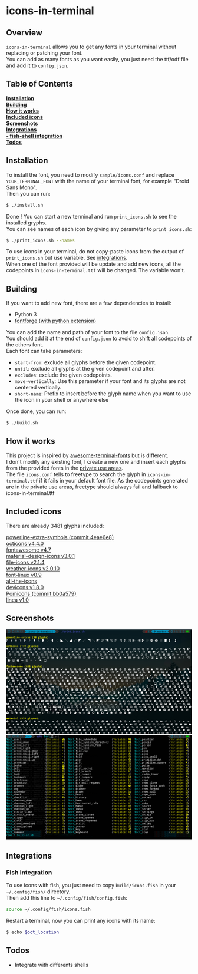 # icons-in-terminal

## Overview

`icons-in-terminal` allows you to get any fonts in your terminal without replacing or patching your font.  
You can add as many fonts as you want easily, you just need the ttf/odf file and add it to `config.json`.  

## Table of Contents

[**Installation**](#installation)  
[**Building**](#building)  
[**How it works**](#how-it-works)  
[**Included icons**](#included-icons)  
[**Screenshots**](#screenshots)  
[**Integrations**](#integrations)  
[**- fish-shell integration**](#fish-integration)  
[**Todos**](#todos)  

## Installation

To install the font, you need to modify `sample/icons.conf` and replace `YOUR_TERMINAL_FONT` with the name of your terminal font, for example "Droid Sans Mono".  
Then you can run:  

```bash
$ ./install.sh
```
Done ! You can start a new terminal and run `print_icons.sh` to see the installed gryphs.  
You can see names of each icon by giving any parameter to `print_icons.sh`:  
```bash
$ ./print_icons.sh --names
```
To use icons in your terminal, do not copy-paste icons from the output of `print_icons.sh` but use variable. See [integrations](#integrations).  
When one of the font provided will be update and add new icons, all the codepoints in `icons-in-terminal.ttf` will be changed. The variable won't.  

## Building

If you want to add new font, there are a few dependencies to install:  

- Python 3
- [fontforge (with python extension)](https://fontforge.github.io)

You can add the name and path of your font to the file `config.json`.  
You should add it at the end of `config.json` to avoid to shift all codepoints of the others font.  
Each font can take parameters:  
- `start-from`: exclude all glyphs before the given codepoint.
- `until`: exclude all glyphs at the given codepoint and after.
- `excludes`: exclude the given codepoints.
- `move-vertically`: Use this parameter if your font and its glyphs are not centered vertically.
- `short-name`: Prefix to insert before the glyph name when you want to use the icon in your shell or anywhere else

Once done, you can run:  
```bash
$ ./build.sh
```
## How it works

This project is inspired by [awesome-terminal-fonts](https://github.com/gabrielelana/awesome-terminal-fonts) but is different.  
I don't modify any existing font, I create a new one and insert each glyphs from the provided fonts in the [private use areas](https://en.wikipedia.org/wiki/Private_Use_Areas).  
The file `icons.conf` tells to freetype to search the glyph in `icons-in-terminal.ttf` if it fails in your default font file. As the codepoints generated are in the private use areas, freetype should always fail and fallback to icons-in-terminal.ttf  

## Included icons

There are already 3481 glyphs included:  

[powerline-extra-symbols (commit 4eae6e8)](https://github.com/ryanoasis/powerline-extra-symbols)  
[octicons v4.4.0](https://octicons.github.com/)  
[fontawesome v4.7](http://fontawesome.io/)  
[material-design-icons v3.0.1](https://github.com/google/material-design-icons)  
[file-icons v2.1.4](https://atom.io/packages/file-icons)  
[weather-icons v2.0.10](https://erikflowers.github.io/weather-icons/)  
[font-linux v0.9](https://github.com/Lukas-W/font-linux)  
[all-the-icons](https://github.com/domtronn/all-the-icons.el)  
[devicons v1.8.0](https://github.com/vorillaz/devicons)  
[Pomicons (commit bb0a579)](https://github.com/gabrielelana/pomicons)  
[linea v1.0](http://linea.io/)  

## Screenshots

![Screenshot the included icons](image/icons.jpg)
![Screenshot with fish](image/icons-fish.jpg)

## Integrations

### Fish integration

To use icons with fish, you just need to copy `build/icons.fish` in your `~/.config/fish/` directory.  
Then add this line to `~/.config/fish/config.fish`:  
```bash
source ~/.config/fish/icons.fish
```
Restart a terminal, now you can print any icons with its name:  
```bash
$ echo $oct_location
```

## Todos

- Integrate with differents shells
